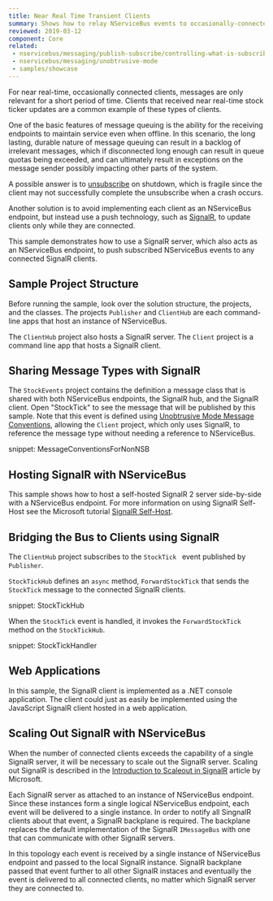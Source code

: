 ```yaml
---
title: Near Real Time Transient Clients
summary: Shows how to relay NServiceBus events to occasionally-connected clients via SignalR.
reviewed: 2019-03-12
component: Core
related: 
 - nservicebus/messaging/publish-subscribe/controlling-what-is-subscribed
 - nservicebus/messaging/unobtrusive-mode
 - samples/showcase
---
```


For near real-time, occasionally connected clients, messages are only relevant for a short period of time. Clients that received near real-time stock ticker updates are a common example of these types of clients.

One of the basic features of message queuing is the ability for the receiving endpoints to maintain service even when offline.  In this scenario, the long lasting, durable nature of message queuing can result in a backlog of irrelevant messages, which if disconnected long enough can result in queue quotas being exceeded, and can ultimately result in exceptions on the message sender possibly impacting other parts of the system.

A possible answer is to [unsubscribe](/nservicebus/messaging/publish-subscribe/controlling-what-is-subscribed.md#manually-subscribing-to-a-message) on shutdown, which is fragile since the client may not successfully complete the unsubscribe when a crash occurs.

Another solution is to avoid implementing each client as an NServiceBus endpoint, but instead use a push technology, such as [SignalR](http://signalr.net/), to update clients only while they are connected.

This sample demonstrates how to use a SignalR server, which also acts as an NServiceBus endpoint, to push subscribed NServiceBus events to any connected SignalR clients.

## Sample Project Structure

Before running the sample, look over the solution structure, the projects, and the classes. The projects `Publisher` and `ClientHub` are each command-line apps that host an instance of NServiceBus.

The `ClientHub` project also hosts a SignalR server. The `Client` project is a command line app that hosts a SignalR client.


## Sharing Message Types with SignalR

The `StockEvents` project contains the definition a message class that is shared with both NServiceBus endpoints, the SignalR hub, and the SignalR client. Open "StockTick" to see the message that will be published by this sample. Note that this event is defined using [Unobtrusive Mode Message Conventions](/nservicebus/messaging/unobtrusive-mode.md), allowing the `Client` project, which only uses SignalR, to reference the message type without needing a reference to NServiceBus.

snippet: MessageConventionsForNonNSB


## Hosting SignalR with NServiceBus

This sample shows how to host a self-hosted SignalR 2 server side-by-side with a NServiceBus endpoint. For more information on using SignalR Self-Host see the Microsoft tutorial [SignalR Self-Host](https://docs.microsoft.com/en-us/aspnet/signalr/overview/deployment/tutorial-signalr-self-host).


## Bridging the Bus to Clients using SignalR

The `ClientHub` project subscribes to the `StockTick ` event published by `Publisher`. 

`StockTickHub` defines an `async` method, `ForwardStockTick` that sends the `StockTick` message to the connected SignalR clients.

snippet: StockTickHub

When the `StockTick` event is handled, it invokes the `ForwardStockTick` method on the `StockTickHub`.

snippet: StockTickHandler



## Web Applications

In this sample, the SignalR client is implemented as a .NET console application. The client could just as easily be implemented using the JavaScript SignalR client hosted in a web application.



## Scaling Out SignalR with NServiceBus

When the number of connected clients exceeds the capability of a single SignalR server, it will be necessary to scale out the SignalR server. Scaling out SignalR is described in the [Introduction to Scaleout in SignalR](https://docs.microsoft.com/en-us/aspnet/signalr/overview/performance/scaleout-in-signalr) article by Microsoft.

Each SignalR server as attached to an instance of NServiceBus endpoint. Since these instances form a single logical NServiceBus endpoint, each event will be delivered to a single instance. In order to notify all SingnalR clients about that event, a SignalR backplane is required. The backplane replaces the default implementation of the SignalR `IMessageBus` with one that can communicate with other SignalR servers.

In this topology each event is received by a single instance of NServiceBus endpoint and passed to the local SignalR instance. SignalR backplane passed that event further to all other SignalR instaces and eventually the event is delivered to all connected clients, no matter which SignalR server they are connected to.
